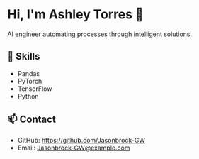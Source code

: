 # Hi, I'm Ashley Torres 👋

AI engineer automating processes through intelligent solutions.

## 🚀 Skills
- Pandas
- PyTorch
- TensorFlow
- Python

## 📫 Contact
- GitHub: https://github.com/Jasonbrock-GW
- Email: Jasonbrock-GW@example.com
